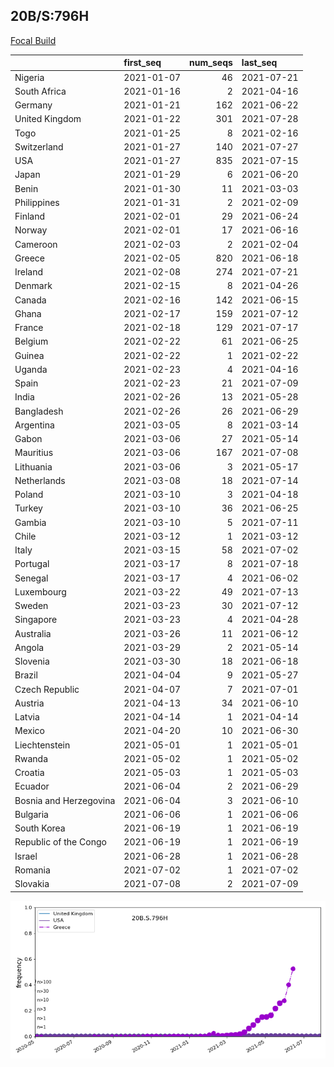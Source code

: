 

## 20B/S:796H
[Focal Build]()

|                        | first_seq   |   num_seqs | last_seq   |
|:-----------------------|:------------|-----------:|:-----------|
| Nigeria                | 2021-01-07  |         46 | 2021-07-21 |
| South Africa           | 2021-01-16  |          2 | 2021-04-16 |
| Germany                | 2021-01-21  |        162 | 2021-06-22 |
| United Kingdom         | 2021-01-22  |        301 | 2021-07-28 |
| Togo                   | 2021-01-25  |          8 | 2021-02-16 |
| Switzerland            | 2021-01-27  |        140 | 2021-07-27 |
| USA                    | 2021-01-27  |        835 | 2021-07-15 |
| Japan                  | 2021-01-29  |          6 | 2021-06-20 |
| Benin                  | 2021-01-30  |         11 | 2021-03-03 |
| Philippines            | 2021-01-31  |          2 | 2021-02-09 |
| Finland                | 2021-02-01  |         29 | 2021-06-24 |
| Norway                 | 2021-02-01  |         17 | 2021-06-16 |
| Cameroon               | 2021-02-03  |          2 | 2021-02-04 |
| Greece                 | 2021-02-05  |        820 | 2021-06-18 |
| Ireland                | 2021-02-08  |        274 | 2021-07-21 |
| Denmark                | 2021-02-15  |          8 | 2021-04-26 |
| Canada                 | 2021-02-16  |        142 | 2021-06-15 |
| Ghana                  | 2021-02-17  |        159 | 2021-07-12 |
| France                 | 2021-02-18  |        129 | 2021-07-17 |
| Belgium                | 2021-02-22  |         61 | 2021-06-25 |
| Guinea                 | 2021-02-22  |          1 | 2021-02-22 |
| Uganda                 | 2021-02-23  |          4 | 2021-04-16 |
| Spain                  | 2021-02-23  |         21 | 2021-07-09 |
| India                  | 2021-02-26  |         13 | 2021-05-28 |
| Bangladesh             | 2021-02-26  |         26 | 2021-06-29 |
| Argentina              | 2021-03-05  |          8 | 2021-03-14 |
| Gabon                  | 2021-03-06  |         27 | 2021-05-14 |
| Mauritius              | 2021-03-06  |        167 | 2021-07-08 |
| Lithuania              | 2021-03-06  |          3 | 2021-05-17 |
| Netherlands            | 2021-03-08  |         18 | 2021-07-14 |
| Poland                 | 2021-03-10  |          3 | 2021-04-18 |
| Turkey                 | 2021-03-10  |         36 | 2021-06-25 |
| Gambia                 | 2021-03-10  |          5 | 2021-07-11 |
| Chile                  | 2021-03-12  |          1 | 2021-03-12 |
| Italy                  | 2021-03-15  |         58 | 2021-07-02 |
| Portugal               | 2021-03-17  |          8 | 2021-07-18 |
| Senegal                | 2021-03-17  |          4 | 2021-06-02 |
| Luxembourg             | 2021-03-22  |         49 | 2021-07-13 |
| Sweden                 | 2021-03-23  |         30 | 2021-07-12 |
| Singapore              | 2021-03-23  |          4 | 2021-04-28 |
| Australia              | 2021-03-26  |         11 | 2021-06-12 |
| Angola                 | 2021-03-29  |          2 | 2021-05-14 |
| Slovenia               | 2021-03-30  |         18 | 2021-06-18 |
| Brazil                 | 2021-04-04  |          9 | 2021-05-27 |
| Czech Republic         | 2021-04-07  |          7 | 2021-07-01 |
| Austria                | 2021-04-13  |         34 | 2021-06-10 |
| Latvia                 | 2021-04-14  |          1 | 2021-04-14 |
| Mexico                 | 2021-04-20  |         10 | 2021-06-30 |
| Liechtenstein          | 2021-05-01  |          1 | 2021-05-01 |
| Rwanda                 | 2021-05-02  |          1 | 2021-05-02 |
| Croatia                | 2021-05-03  |          1 | 2021-05-03 |
| Ecuador                | 2021-06-04  |          2 | 2021-06-29 |
| Bosnia and Herzegovina | 2021-06-04  |          3 | 2021-06-10 |
| Bulgaria               | 2021-06-06  |          1 | 2021-06-06 |
| South Korea            | 2021-06-19  |          1 | 2021-06-19 |
| Republic of the Congo  | 2021-06-19  |          1 | 2021-06-19 |
| Israel                 | 2021-06-28  |          1 | 2021-06-28 |
| Romania                | 2021-07-02  |          1 | 2021-07-02 |
| Slovakia               | 2021-07-08  |          2 | 2021-07-09 |

![Overall trends 20B.S.796H](/overall_trends_figures/overall_trends_20B.S.796H.png)